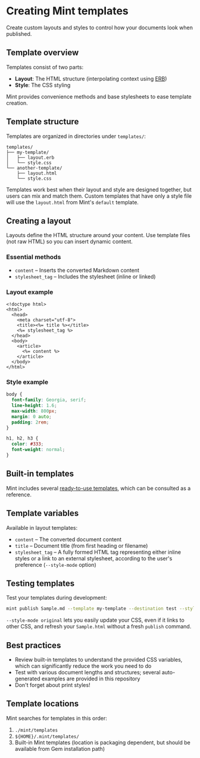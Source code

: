 # Creating Mint templates

Create custom layouts and styles to control how your documents look when published.

## Template overview

Templates consist of two parts:

- **Layout**: The HTML structure (interpolating context using [ERB][])
- **Style**: The CSS styling

Mint provides convenience methods and base stylesheets to ease template creation.

## Template structure

Templates are organized in directories under `templates/`:

```
templates/
├── my-template/
│   ├── layout.erb
│   └── style.css
└── another-template/
    ├── layout.html
    └── style.css
```

Templates work best when their layout and style are designed together,
but users can mix and match them. Custom templates that have only a style
file will use the `layout.html` from Mint's `default` template.

## Creating a layout

Layouts define the HTML structure around your content. Use template files
(not raw HTML) so you can insert dynamic content.

### Essential methods

- `content` – Inserts the converted Markdown content
- `stylesheet_tag` – Includes the stylesheet (inline or linked)

### Layout example

```erb
<!doctype html>
<html>
  <head>
    <meta charset="utf-8">
    <title><%= title %></title>
    <%= stylesheet_tag %>
  </head>
  <body>
    <article>
      <%= content %>
    </article>
  </body>
</html>
```

### Style example

```css
body {
  font-family: Georgia, serif;
  line-height: 1.6;
  max-width: 800px;
  margin: 0 auto;
  padding: 2rem;
}

h1, h2, h3 {
  color: #333;
  font-weight: normal;
}
```

## Built-in templates

Mint includes several [ready-to-use templates][built-in templates], which can be consulted as a reference.

## Template variables

Available in layout templates:

- `content` – The converted document content
- `title` – Document title (from first heading or filename)
- `stylesheet_tag` – A fully formed HTML tag representing either inline
  styles or a link to an external stylesheet, according to the user's
  preference (`--style-mode` option)

## Testing templates

Test your templates during development:

```bash
mint publish Sample.md --template my-template --destination test --style-mode original
```

`--style-mode original` lets you easily update your CSS, even if it links
to other CSS, and refresh your `Sample.html` without a fresh `publish` command.

## Best practices

- Review built-in templates to understand the provided CSS variables,
  which can significantly reduce the work you need to do
- Test with various document lengths and structures; several auto-generated
  examples are provided in this repository
- Don't forget about print styles!

## Template locations

Mint searches for templates in this order:

1. `./mint/templates`
2. `${HOME}/.mint/templates/`
4. Built-in Mint templates (location is packaging dependent, but should be
   available from Gem installation path)

[built-in templates]: https://github.com/davejacobs/mint/tree/master/config/templates
[ERB]: https://ruby-doc.org/stdlib-3.1.1/libdoc/erb/rdoc/ERB.html